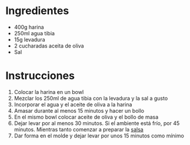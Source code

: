 # Ingredientes

- 400g harina
- 250ml agua tibia
- 15g levadura
- 2 cucharadas aceita de oliva
- Sal

# Instrucciones

1.  Colocar la harina en un bowl
2.  Mezclar los 250ml de agua tibia con la levadura y la sal a gusto
3.  Incorporar el agua y el aceite de oliva a la harina
4.  Amasar durante al menos 15 minutos y hacer un bollo
5.  En el mismo bowl colocar aceite de oliva y el bollo de masa
6.  Dejar levar por al menos 30 minutos. Si el ambiente está frío, por 45 minutos. Mientras tanto comenzar a preparar la [salsa](./2.Salsa.md)
7.  Dar forma en el molde y dejar levar por unos 15 minutos como mínimo
